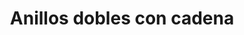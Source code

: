 ---
title: Anillos dobles con cadena
date: 
draft: false

# descripcion
description : Aro de plata colgante anillos dobles

materials: Plata 925

color: Plateado

dimensions: 6cm

code: 01-01-0017

type: "Aros"

categories: []

# Images
# first image will be shown in the product page
images:
  # - image: "images/path_to_image"
  # La ubicacion de las imagenes es imagenes/Aros/Colgantes/01-01-0017-anillos-dobles-con-cadena
  - image: "./images/aros/colgantes/01-01-0017-anillos-dobles-con-cadena_a.jpeg"
  - image: "./images/aros/colgantes/01-01-0017-anillos-dobles-con-cadena_b.jpeg"
---